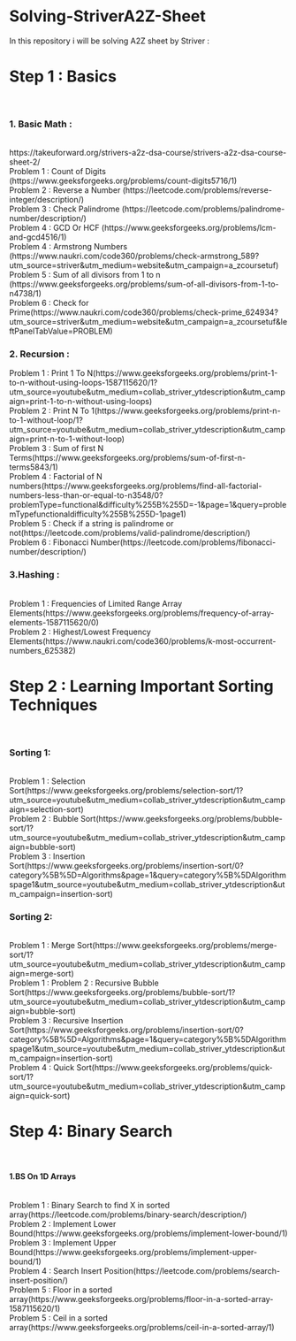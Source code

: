 # Solving-StriverA2Z-Sheet
In this repository i will be solving A2Z sheet by Striver : 
<br>
<h1>Step 1 : Basics</h1>
<br>
<h3>1. Basic Math : </h3>
<br>
https://takeuforward.org/strivers-a2z-dsa-course/strivers-a2z-dsa-course-sheet-2/
<br>
Problem 1 : Count of Digits (https://www.geeksforgeeks.org/problems/count-digits5716/1)
<br>
Problem 2 : Reverse a Number (https://leetcode.com/problems/reverse-integer/description/)
<br>
Problem 3 : Check Palindrome (https://leetcode.com/problems/palindrome-number/description/)
<br>
Problem 4 : GCD Or HCF (https://www.geeksforgeeks.org/problems/lcm-and-gcd4516/1)
<br>
Problem 4 : Armstrong Numbers (https://www.naukri.com/code360/problems/check-armstrong_589?utm_source=striver&utm_medium=website&utm_campaign=a_zcoursetuf)
<br>
Problem 5 : Sum of all divisors from 1 to n (https://www.geeksforgeeks.org/problems/sum-of-all-divisors-from-1-to-n4738/1)
<br>
Problem 6 :  Check for Prime(https://www.naukri.com/code360/problems/check-prime_624934?utm_source=striver&utm_medium=website&utm_campaign=a_zcoursetuf&leftPanelTabValue=PROBLEM)
<br>
<h3>2. Recursion : </h3>
Problem 1 : Print 1 To N(https://www.geeksforgeeks.org/problems/print-1-to-n-without-using-loops-1587115620/1?utm_source=youtube&utm_medium=collab_striver_ytdescription&utm_campaign=print-1-to-n-without-using-loops)
<br>
Problem 2 : Print N To 1(https://www.geeksforgeeks.org/problems/print-n-to-1-without-loop/1?utm_source=youtube&utm_medium=collab_striver_ytdescription&utm_campaign=print-n-to-1-without-loop)
<br>
Problem 3 : Sum of first N Terms(https://www.geeksforgeeks.org/problems/sum-of-first-n-terms5843/1)
<br>
Problem 4 : Factorial of N numbers(https://www.geeksforgeeks.org/problems/find-all-factorial-numbers-less-than-or-equal-to-n3548/0?problemType=functional&difficulty%255B%255D=-1&page=1&query=problemTypefunctionaldifficulty%255B%255D-1page1)
<br>
Problem 5 : Check if a string is palindrome or not(https://leetcode.com/problems/valid-palindrome/description/)
<br>
Problem 6 : Fibonacci Number(https://leetcode.com/problems/fibonacci-number/description/)
<br>
<h3>3.Hashing : </h3>
<br>
Problem 1 : Frequencies of Limited Range Array Elements(https://www.geeksforgeeks.org/problems/frequency-of-array-elements-1587115620/0)
<br>
Problem 2 : Highest/Lowest Frequency Elements(https://www.naukri.com/code360/problems/k-most-occurrent-numbers_625382)
<br>
<h1>Step 2 : Learning Important Sorting Techniques</h1>
<br>
<h3>Sorting 1:</h3>
<br>
Problem 1 : Selection Sort(https://www.geeksforgeeks.org/problems/selection-sort/1?utm_source=youtube&utm_medium=collab_striver_ytdescription&utm_campaign=selection-sort)
<br>
Problem 2 : Bubble Sort(https://www.geeksforgeeks.org/problems/bubble-sort/1?utm_source=youtube&utm_medium=collab_striver_ytdescription&utm_campaign=bubble-sort)
<br>
Problem 3 : Insertion Sort(https://www.geeksforgeeks.org/problems/insertion-sort/0?category%5B%5D=Algorithms&page=1&query=category%5B%5DAlgorithmspage1&utm_source=youtube&utm_medium=collab_striver_ytdescription&utm_campaign=insertion-sort)
<br>
<h3>Sorting 2:</h3>
<br>
Problem 1 : Merge Sort(https://www.geeksforgeeks.org/problems/merge-sort/1?utm_source=youtube&utm_medium=collab_striver_ytdescription&utm_campaign=merge-sort)
<br>
Problem 1 : 
Problem 2 : Recursive Bubble Sort(https://www.geeksforgeeks.org/problems/bubble-sort/1?utm_source=youtube&utm_medium=collab_striver_ytdescription&utm_campaign=bubble-sort)
<br>
Problem 3 : Recursive Insertion Sort(https://www.geeksforgeeks.org/problems/insertion-sort/0?category%5B%5D=Algorithms&page=1&query=category%5B%5DAlgorithmspage1&utm_source=youtube&utm_medium=collab_striver_ytdescription&utm_campaign=insertion-sort)
<br>
Problem 4 : Quick Sort(https://www.geeksforgeeks.org/problems/quick-sort/1?utm_source=youtube&utm_medium=collab_striver_ytdescription&utm_campaign=quick-sort)
<h1>Step 4: Binary Search</h1>
<br>
<h4>1.BS On 1D Arrays</h4>
<br>
Problem 1 : Binary Search to find X in sorted array(https://leetcode.com/problems/binary-search/description/)
<br>
Problem 2 : Implement Lower Bound(https://www.geeksforgeeks.org/problems/implement-lower-bound/1)
<br>
Problem 3 : Implement Upper Bound(https://www.geeksforgeeks.org/problems/implement-upper-bound/1)
<br>
Problem 4 : Search Insert Position(https://leetcode.com/problems/search-insert-position/)
<br>
Problem 5 : Floor in a sorted array(https://www.geeksforgeeks.org/problems/floor-in-a-sorted-array-1587115620/1)
<br>
Problem 5 : Ceil in a sorted array(https://www.geeksforgeeks.org/problems/ceil-in-a-sorted-array/1)

